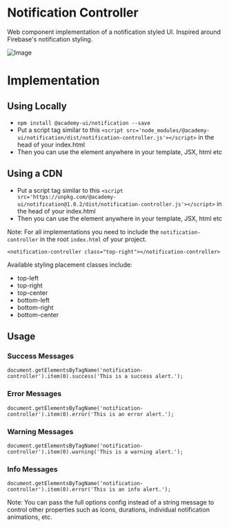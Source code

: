 # Notification Controller

Web component implementation of a notification styled UI. Inspired around Firebase's notification styling.

![Image](https://i.gyazo.com/038a39caf69a7e9cd7c1232470ca285b.gif)

# Implementation

## Using Locally
- `npm install @academy-ui/notification --save`
- Put a script tag similar to this `<script src='node_modules/@academy-ui/notification/dist/notification-controller.js'></script>` in the head of your index.html
- Then you can use the element anywhere in your template, JSX, html etc


## Using a CDN
- Put a script tag similar to this `<script src='https://unpkg.com/@academy-ui/notification@1.0.2/dist/notification-controller.js'></script>` in the head of your index.html
- Then you can use the element anywhere in your template, JSX, html etc


Note: For all implementations you need to include the `notification-controller` in the root `index.html` of your project.

```
<notification-controller class="top-right"></notification-controller>
```

Available styling placement classes include:
- top-left
- top-right
- top-center
- bottom-left
- bottom-right
- bottom-center

## Usage

### Success Messages

```
document.getElementsByTagName('notification-controller').item(0).success('This is a success alert.');
```

### Error Messages

```
document.getElementsByTagName('notification-controller').item(0).error('This is an error alert.');
```

### Warning Messages
```
document.getElementsByTagName('notification-controller').item(0).warning('This is a warning alert.');
```

### Info Messages
```
document.getElementsByTagName('notification-controller').item(0).error('This is an info alert.');
```

Note: You can pass the full options config instead of a string message to control other properties such as icons, durations, individual notification animations, etc.
